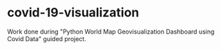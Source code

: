 # covid-19-visualization
Work done during "Python World Map Geovisualization Dashboard using Covid Data" guided project.
